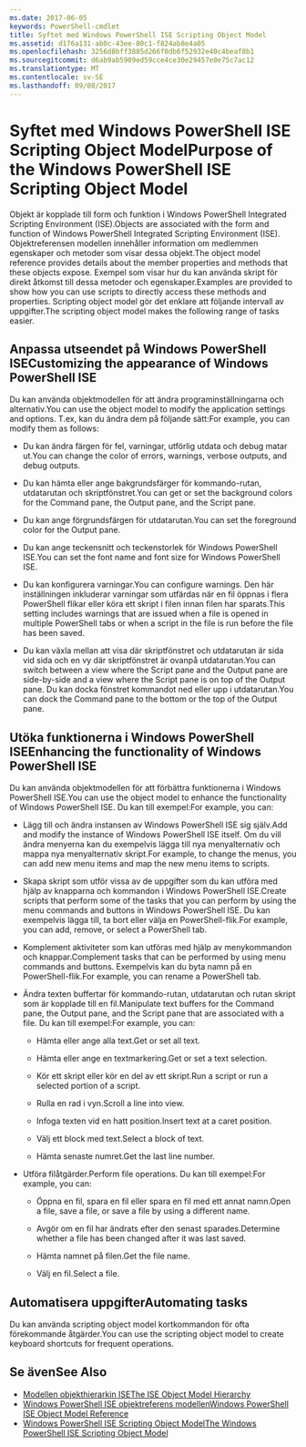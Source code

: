 ```yaml
---
ms.date: 2017-06-05
keywords: PowerShell-cmdlet
title: Syftet med Windows PowerShell ISE Scripting Object Model
ms.assetid: d176a131-ab0c-43ee-80c1-f824ab8e4a05
ms.openlocfilehash: 3256d8bff3885d266f0db6f52932e40c4beaf8b1
ms.sourcegitcommit: d6ab9ab5909ed59cce4ce30e29457e0e75c7ac12
ms.translationtype: MT
ms.contentlocale: sv-SE
ms.lasthandoff: 09/08/2017
---
```

# <a name="purpose-of-the-windows-powershell-ise-scripting-object-model"></a><span data-ttu-id="32342-103">Syftet med Windows PowerShell ISE Scripting Object Model</span><span class="sxs-lookup"><span data-stu-id="32342-103">Purpose of the Windows PowerShell ISE Scripting Object Model</span></span>
  <span data-ttu-id="32342-104">Objekt är kopplade till form och funktion i Windows PowerShell Integrated Scripting Environment (ISE).</span><span class="sxs-lookup"><span data-stu-id="32342-104">Objects are associated with the form and function of Windows PowerShell Integrated Scripting Environment (ISE).</span></span> <span data-ttu-id="32342-105">Objektreferensen modellen innehåller information om medlemmen egenskaper och metoder som visar dessa objekt.</span><span class="sxs-lookup"><span data-stu-id="32342-105">The object model reference provides details about the member properties and methods that these objects expose.</span></span> <span data-ttu-id="32342-106">Exempel som visar hur du kan använda skript för direkt åtkomst till dessa metoder och egenskaper.</span><span class="sxs-lookup"><span data-stu-id="32342-106">Examples are provided to show how you can use scripts to directly access these methods and properties.</span></span> <span data-ttu-id="32342-107">Scripting object model gör det enklare att följande intervall av uppgifter.</span><span class="sxs-lookup"><span data-stu-id="32342-107">The scripting object model makes the following range of tasks easier.</span></span>

## <a name="customizing-the-appearance-of-windows-powershell-ise"></a><span data-ttu-id="32342-108">Anpassa utseendet på Windows PowerShell ISE</span><span class="sxs-lookup"><span data-stu-id="32342-108">Customizing the appearance of Windows PowerShell ISE</span></span>
 <span data-ttu-id="32342-109">Du kan använda objektmodellen för att ändra programinställningarna och alternativ.</span><span class="sxs-lookup"><span data-stu-id="32342-109">You can use the object model to modify the application settings and options.</span></span> <span data-ttu-id="32342-110">T.ex, kan du ändra dem på följande sätt:</span><span class="sxs-lookup"><span data-stu-id="32342-110">For example, you can modify them as follows:</span></span>

- <span data-ttu-id="32342-111">Du kan ändra färgen för fel, varningar, utförlig utdata och debug matar ut.</span><span class="sxs-lookup"><span data-stu-id="32342-111">You can change the color of errors, warnings, verbose outputs, and debug outputs.</span></span>

- <span data-ttu-id="32342-112">Du kan hämta eller ange bakgrundsfärger för kommando-rutan, utdatarutan och skriptfönstret.</span><span class="sxs-lookup"><span data-stu-id="32342-112">You can get or set the background colors for the Command pane, the Output pane, and the Script pane.</span></span>

- <span data-ttu-id="32342-113">Du kan ange förgrundsfärgen för utdatarutan.</span><span class="sxs-lookup"><span data-stu-id="32342-113">You can set the foreground color for the Output pane.</span></span>

- <span data-ttu-id="32342-114">Du kan ange teckensnitt och teckenstorlek för Windows PowerShell ISE.</span><span class="sxs-lookup"><span data-stu-id="32342-114">You can set the font name and font size for Windows PowerShell ISE.</span></span>

- <span data-ttu-id="32342-115">Du kan konfigurera varningar.</span><span class="sxs-lookup"><span data-stu-id="32342-115">You can configure warnings.</span></span> <span data-ttu-id="32342-116">Den här inställningen inkluderar varningar som utfärdas när en fil öppnas i flera PowerShell flikar eller köra ett skript i filen innan filen har sparats.</span><span class="sxs-lookup"><span data-stu-id="32342-116">This setting includes warnings that are issued when a file is opened in multiple PowerShell tabs or when a script in the file is run before the file has been saved.</span></span>

- <span data-ttu-id="32342-117">Du kan växla mellan att visa där skriptfönstret och utdatarutan är sida vid sida och en vy där skriptfönstret är ovanpå utdatarutan.</span><span class="sxs-lookup"><span data-stu-id="32342-117">You can switch between a view where the Script pane and the Output pane are side-by-side and a view where the Script pane is on top of the Output pane.</span></span> <span data-ttu-id="32342-118">Du kan docka fönstret kommandot ned eller upp i utdatarutan.</span><span class="sxs-lookup"><span data-stu-id="32342-118">You can dock the Command pane to the bottom or the top of the Output pane.</span></span>

## <a name="enhancing-the-functionality-of-windows-powershell-ise"></a><span data-ttu-id="32342-119">Utöka funktionerna i Windows PowerShell ISE</span><span class="sxs-lookup"><span data-stu-id="32342-119">Enhancing the functionality of Windows PowerShell ISE</span></span>
 <span data-ttu-id="32342-120">Du kan använda objektmodellen för att förbättra funktionerna i Windows PowerShell ISE.</span><span class="sxs-lookup"><span data-stu-id="32342-120">You can use the object model to enhance the functionality of Windows PowerShell ISE.</span></span> <span data-ttu-id="32342-121">Du kan till exempel:</span><span class="sxs-lookup"><span data-stu-id="32342-121">For example, you can:</span></span>

- <span data-ttu-id="32342-122">Lägg till och ändra instansen av Windows PowerShell ISE sig själv.</span><span class="sxs-lookup"><span data-stu-id="32342-122">Add and modify the instance of Windows PowerShell ISE itself.</span></span> <span data-ttu-id="32342-123">Om du vill ändra menyerna kan du exempelvis lägga till nya menyalternativ och mappa nya menyalternativ skript.</span><span class="sxs-lookup"><span data-stu-id="32342-123">For example, to change the menus, you can add new menu items and map the new menu items to scripts.</span></span>

- <span data-ttu-id="32342-124">Skapa skript som utför vissa av de uppgifter som du kan utföra med hjälp av knapparna och kommandon i Windows PowerShell ISE.</span><span class="sxs-lookup"><span data-stu-id="32342-124">Create scripts that perform some of the tasks that you can perform by using the menu commands and buttons in Windows PowerShell ISE.</span></span> <span data-ttu-id="32342-125">Du kan exempelvis lägga till, ta bort eller välja en PowerShell-flik.</span><span class="sxs-lookup"><span data-stu-id="32342-125">For example, you can add, remove, or select a PowerShell tab.</span></span>

- <span data-ttu-id="32342-126">Komplement aktiviteter som kan utföras med hjälp av menykommandon och knappar.</span><span class="sxs-lookup"><span data-stu-id="32342-126">Complement tasks that can be performed by using menu commands and buttons.</span></span> <span data-ttu-id="32342-127">Exempelvis kan du byta namn på en PowerShell-flik.</span><span class="sxs-lookup"><span data-stu-id="32342-127">For example, you can rename a PowerShell tab.</span></span>

- <span data-ttu-id="32342-128">Ändra texten buffertar för kommando-rutan, utdatarutan och rutan skript som är kopplade till en fil.</span><span class="sxs-lookup"><span data-stu-id="32342-128">Manipulate text buffers for the Command pane, the Output pane, and the Script pane that are associated with a file.</span></span> <span data-ttu-id="32342-129">Du kan till exempel:</span><span class="sxs-lookup"><span data-stu-id="32342-129">For example, you can:</span></span>

    -   <span data-ttu-id="32342-130">Hämta eller ange alla text.</span><span class="sxs-lookup"><span data-stu-id="32342-130">Get or set all text.</span></span>

    -   <span data-ttu-id="32342-131">Hämta eller ange en textmarkering.</span><span class="sxs-lookup"><span data-stu-id="32342-131">Get or set a text selection.</span></span>

    -   <span data-ttu-id="32342-132">Kör ett skript eller kör en del av ett skript.</span><span class="sxs-lookup"><span data-stu-id="32342-132">Run a script or run a selected portion of a script.</span></span>

    -   <span data-ttu-id="32342-133">Rulla en rad i vyn.</span><span class="sxs-lookup"><span data-stu-id="32342-133">Scroll a line into view.</span></span>

    -   <span data-ttu-id="32342-134">Infoga texten vid en hatt position.</span><span class="sxs-lookup"><span data-stu-id="32342-134">Insert text at a caret position.</span></span>

    -   <span data-ttu-id="32342-135">Välj ett block med text.</span><span class="sxs-lookup"><span data-stu-id="32342-135">Select a block of text.</span></span>

    -   <span data-ttu-id="32342-136">Hämta senaste numret.</span><span class="sxs-lookup"><span data-stu-id="32342-136">Get the last line number.</span></span>

- <span data-ttu-id="32342-137">Utföra filåtgärder.</span><span class="sxs-lookup"><span data-stu-id="32342-137">Perform file operations.</span></span> <span data-ttu-id="32342-138">Du kan till exempel:</span><span class="sxs-lookup"><span data-stu-id="32342-138">For example, you can:</span></span>

    -   <span data-ttu-id="32342-139">Öppna en fil, spara en fil eller spara en fil med ett annat namn.</span><span class="sxs-lookup"><span data-stu-id="32342-139">Open a file, save a file, or save a file by using a different name.</span></span>

    -   <span data-ttu-id="32342-140">Avgör om en fil har ändrats efter den senast sparades.</span><span class="sxs-lookup"><span data-stu-id="32342-140">Determine whether a file has been changed after it was last saved.</span></span>

    -   <span data-ttu-id="32342-141">Hämta namnet på filen.</span><span class="sxs-lookup"><span data-stu-id="32342-141">Get the file name.</span></span>

    -   <span data-ttu-id="32342-142">Välj en fil.</span><span class="sxs-lookup"><span data-stu-id="32342-142">Select a file.</span></span>

## <a name="automating-tasks"></a><span data-ttu-id="32342-143">Automatisera uppgifter</span><span class="sxs-lookup"><span data-stu-id="32342-143">Automating tasks</span></span>
 <span data-ttu-id="32342-144">Du kan använda scripting object model kortkommandon för ofta förekommande åtgärder.</span><span class="sxs-lookup"><span data-stu-id="32342-144">You can use the scripting object model to create keyboard shortcuts for frequent operations.</span></span>

## <a name="see-also"></a><span data-ttu-id="32342-145">Se även</span><span class="sxs-lookup"><span data-stu-id="32342-145">See Also</span></span>
- [<span data-ttu-id="32342-146">Modellen objekthierarkin ISE</span><span class="sxs-lookup"><span data-stu-id="32342-146">The ISE Object Model Hierarchy</span></span>](The-ISE-Object-Model-Hierarchy.md) 
- [<span data-ttu-id="32342-147">Windows PowerShell ISE objektreferens modellen</span><span class="sxs-lookup"><span data-stu-id="32342-147">Windows PowerShell ISE Object Model Reference</span></span>](Windows-PowerShell-ISE-Object-Model-Reference.md) 
- [<span data-ttu-id="32342-148">Windows PowerShell ISE Scripting Object Model</span><span class="sxs-lookup"><span data-stu-id="32342-148">The Windows PowerShell ISE Scripting Object Model</span></span>](The-Windows-PowerShell-ISE-Scripting-Object-Model.md)

  
